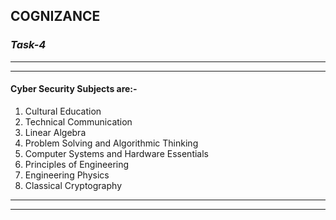 <!-- Headings -->
<!-- Strong -->
## **COGNIZANCE**
<!-- Italics -->
### *Task-4*

<!-- Horizontal Rule -->
___
___

#### Cyber Security Subjects are:-
<!-- OL -->
1. Cultural Education
1. Technical Communication
1. Linear Algebra
1. Problem Solving and Algorithmic Thinking
1. Computer Systems and Hardware Essentials
1. Principles of Engineering
1. Engineering Physics
1. Classical Cryptography  

<!-- Horizontal Rule -->
___
___